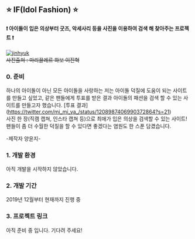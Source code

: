## ⭐️ IF(Idol Fashion) ⭐️<br />
#### ❗️ 아이돌이 입은 의상부터 굿즈, 악세사리 등을 사진을 이용하여 검색 해 찾아주는 프로젝트 ❗️
  
[![jinhyuk](https://image.chosun.com/sitedata/image/201908/22/2019082200890_3.jpg)](https://youtu.be/vTuaZvTKp6g)<br />
~~사진출처 : 마리끌레르 화보 이진혁~~

### 0. 준비
하나의 아이돌이 아닌 모든 아이돌을 사랑하는 저는 아이돌 덕질에 도움이 되는 사이트를 만들고 싶었고,
같은 팬들에게 투표를 받은 결과 아이돌의 패션을 검색 할 수 있는 사이트를 만들고자 했습니다.
[투표 결과] (https://twitter.com/mi_mi_ya_/status/1208987406990372864?s=21)<br />
사진 한 장(직캠 캡쳐, 인스타 캡쳐 등)으로 최애가 입은 의상을 검색할 수 있는 사이트!
팬들이 좀 더 수월한 덕질을 할 수 있다면 좋겠다는 염원도 한 스푼 담겼습니다.

-제작자 양윤지-

### 1. 개발 환경
아직 개발을 시작하지 않았습니다.

### 2. 개발 기간
2019년 12월부터 현재까지 진행 중

### 3. 프로젝트 링크
아직 준비 중 입니다. 기다려 주세요! 
